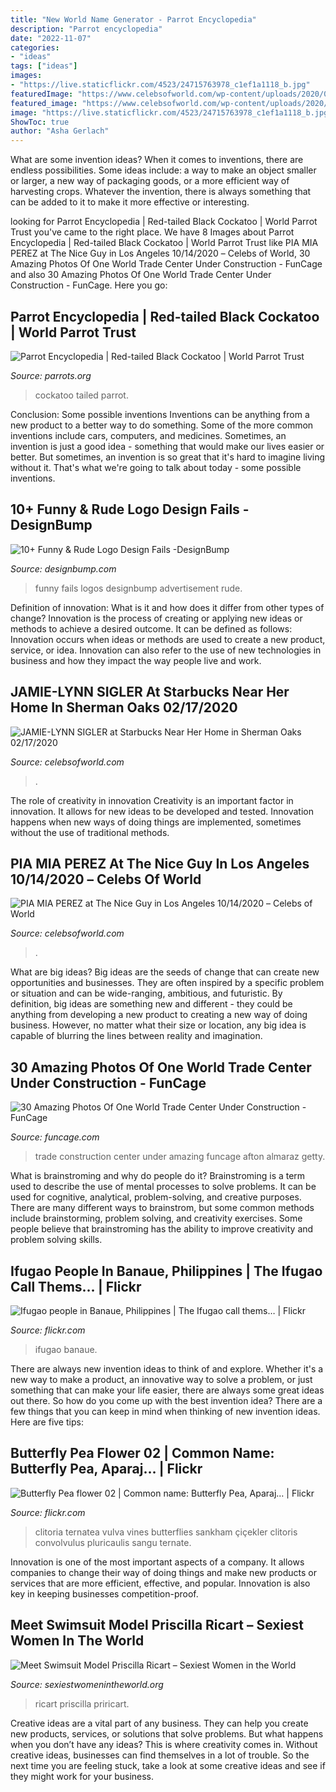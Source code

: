 ```yaml
---
title: "New World Name Generator - Parrot Encyclopedia"
description: "Parrot encyclopedia"
date: "2022-11-07"
categories:
- "ideas"
tags: ["ideas"]
images:
- "https://live.staticflickr.com/4523/24715763978_c1ef1a1118_b.jpg"
featuredImage: "https://www.celebsofworld.com/wp-content/uploads/2020/09/jamie-lynn-sigler-at-starbucks-near-her-home-in-sherman-oaks-02172020-44357b8.jpg"
featured_image: "https://www.celebsofworld.com/wp-content/uploads/2020/09/jamie-lynn-sigler-at-starbucks-near-her-home-in-sherman-oaks-02172020-44357b8.jpg"
image: "https://live.staticflickr.com/4523/24715763978_c1ef1a1118_b.jpg"
ShowToc: true
author: "Asha Gerlach"
---
```



What are some invention ideas?
When it comes to inventions, there are endless possibilities. Some ideas include: a way to make an object smaller or larger, a new way of packaging goods, or a more efficient way of harvesting crops. Whatever the invention, there is always something that can be added to it to make it more effective or interesting.

	

		
looking for Parrot Encyclopedia | Red-tailed Black Cockatoo | World Parrot Trust you've came to the right place. We have 8 Images about Parrot Encyclopedia | Red-tailed Black Cockatoo | World Parrot Trust like PIA MIA PEREZ at The Nice Guy in Los Angeles 10/14/2020 – Сelebs of World, 30 Amazing Photos Of One World Trade Center Under Construction - FunCage and also 30 Amazing Photos Of One World Trade Center Under Construction - FunCage. Here you go:
		
    
## Parrot Encyclopedia | Red-tailed Black Cockatoo | World Parrot Trust

<img loading=lazy src="https://www.parrots.org/images/encyclopedia/1129/wpt1369__full.jpg" onerror="this.onerror=null;this.src='https://tse1.mm.bing.net/th?id=OIP._XlgqNdSUx9A-pAR7_Yd0AHaJ4&amp;pid=15.1';" alt="Parrot Encyclopedia | Red-tailed Black Cockatoo | World Parrot Trust">

_Source: parrots.org_

>cockatoo tailed parrot. 

	

Conclusion: Some possible inventions
Inventions can be anything from a new product to a better way to do something. Some of the more common inventions include cars, computers, and medicines. Sometimes, an invention is just a good idea - something that would make our lives easier or better. But sometimes, an invention is so great that it's hard to imagine living without it. That's what we're going to talk about today - some possible inventions.

    
## 10+ Funny &amp; Rude Logo Design Fails -DesignBump

<img loading=lazy src="https://designbump.com/wp-content/uploads/2012/08/funny-logos-bad-008.jpg" onerror="this.onerror=null;this.src='https://tse4.mm.bing.net/th?id=OIP.enVSRKVePHTY58XCMFD0bwHaKu&amp;pid=15.1';" alt="10+ Funny &amp; Rude Logo Design Fails -DesignBump">

_Source: designbump.com_

>funny fails logos designbump advertisement rude. 

	

Definition of innovation: What is it and how does it differ from other types of change?
Innovation is the process of creating or applying new ideas or methods to achieve a desired outcome. It can be defined as follows: 
Innovation occurs when ideas or methods are used to create a new product, service, or idea. Innovation can also refer to the use of new technologies in business and how they impact the way people live and work.

    
## JAMIE-LYNN SIGLER At Starbucks Near Her Home In Sherman Oaks 02/17/2020

<img loading=lazy src="https://www.celebsofworld.com/wp-content/uploads/2020/09/jamie-lynn-sigler-at-starbucks-near-her-home-in-sherman-oaks-02172020-44357b8.jpg" onerror="this.onerror=null;this.src='https://tse2.mm.bing.net/th?id=OIP.K4kyQPyevlZ2PkWNwQqrTwHaLH&amp;pid=15.1';" alt="JAMIE-LYNN SIGLER at Starbucks Near Her Home in Sherman Oaks 02/17/2020">

_Source: celebsofworld.com_

>. 

	

The role of creativity in innovation
Creativity is an important factor in innovation. It allows for new ideas to be developed and tested. Innovation happens when new ways of doing things are implemented, sometimes without the use of traditional methods.

    
## PIA MIA PEREZ At The Nice Guy In Los Angeles 10/14/2020 – Сelebs Of World

<img loading=lazy src="https://www.celebsofworld.com/wp-content/uploads/2020/10/pia-mia-perez-at-the-nice-guy-in-los-angeles-10142020-35586da.jpg" onerror="this.onerror=null;this.src='https://tse1.mm.bing.net/th?id=OIP.Gj_WbDslofDqHkDT-fYmPQHaLH&amp;pid=15.1';" alt="PIA MIA PEREZ at The Nice Guy in Los Angeles 10/14/2020 – Сelebs of World">

_Source: celebsofworld.com_

>. 

	

What are big ideas?
Big ideas are the seeds of change that can create new opportunities and businesses. They are often inspired by a specific problem or situation and can be wide-ranging, ambitious, and futuristic. By definition, big ideas are something new and different - they could be anything from developing a new product to creating a new way of doing business. However, no matter what their size or location, any big idea is capable of blurring the lines between reality and imagination.

    
## 30 Amazing Photos Of One World Trade Center Under Construction - FunCage

<img loading=lazy src="http://www.funcage.com/blog/wp-content/uploads/2012/09/funcage-10976-1347375075-20-880x1316.jpg" onerror="this.onerror=null;this.src='https://tse2.mm.bing.net/th?id=OIP.xHknOyN6VzVVQh4gWc5OZQHaLE&amp;pid=15.1';" alt="30 Amazing Photos Of One World Trade Center Under Construction - FunCage">

_Source: funcage.com_

>trade construction center under amazing funcage afton almaraz getty. 

	

What is brainstroming and why do people do it?
Brainstroming is a term used to describe the use of mental processes to solve problems. It can be used for cognitive, analytical, problem-solving, and creative purposes. There are many different ways to brainstrom, but some common methods include brainstorming, problem solving, and creativity exercises. Some people believe that brainstroming has the ability to improve creativity and problem solving skills.

    
## Ifugao People In Banaue, Philippines | The Ifugao Call Thems… | Flickr

<img loading=lazy src="https://live.staticflickr.com/4523/24715763978_c1ef1a1118_b.jpg" onerror="this.onerror=null;this.src='https://tse1.mm.bing.net/th?id=OIP.1jJKW2TojFb5OWz1mQr9JwHaJ-&amp;pid=15.1';" alt="Ifugao people in Banaue, Philippines | The Ifugao call thems… | Flickr">

_Source: flickr.com_

>ifugao banaue. 

	

There are always new invention ideas to think of and explore. Whether it's a new way to make a product, an innovative way to solve a problem, or just something that can make your life easier, there are always some great ideas out there. So how do you come up with the best invention idea? There are a few things that you can keep in mind when thinking of new invention ideas. Here are five tips: 

    
## Butterfly Pea Flower 02 | Common Name: Butterfly Pea, Aparaj… | Flickr

<img loading=lazy src="https://live.staticflickr.com/1419/1067415741_328cb53213_b.jpg" onerror="this.onerror=null;this.src='https://tse2.mm.bing.net/th?id=OIP.7eUN7ddYCtwm7N2nD6xX-gHaLE&amp;pid=15.1';" alt="Butterfly Pea flower 02 | Common name: Butterfly Pea, Aparaj… | Flickr">

_Source: flickr.com_

>clitoria ternatea vulva vines butterflies sankham çiçekler clitoris convolvulus pluricaulis sangu ternate. 

	

Innovation is one of the most important aspects of a company. It allows companies to change their way of doing things and make new products or services that are more efficient, effective, and popular. Innovation is also key in keeping businesses competition-proof.

    
## Meet Swimsuit Model Priscilla Ricart – Sexiest Women In The World

<img loading=lazy src="https://hottestwomenintheworldnet.files.wordpress.com/2019/10/priricart___bj7u0bsh3rs___.jpg?w=819" onerror="this.onerror=null;this.src='https://tse4.mm.bing.net/th?id=OIP.kQGB3XxQArOhe2wkWl6kTgHaJQ&amp;pid=15.1';" alt="Meet Swimsuit Model Priscilla Ricart – Sexiest Women in the World">

_Source: sexiestwomenintheworld.org_

>ricart priscilla priricart. 

	

Creative ideas are a vital part of any business. They can help you create new products, services, or solutions that solve problems. But what happens when you don’t have any ideas? This is where creativity comes in. Without creative ideas, businesses can find themselves in a lot of trouble. So the next time you are feeling stuck, take a look at some creative ideas and see if they might work for your business.

